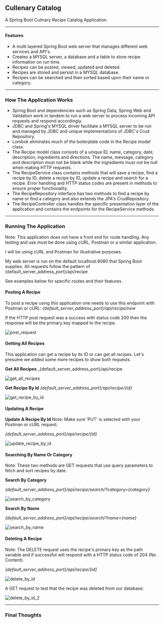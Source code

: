 ## Cullenary Catalog ##
A Spring Boot Culinary Recipe Catalog Application.

-------------

#### Features ####

* A multi layered Spring Boot web server that manages different web services and API's.
* Creates a MYSQL server, a database and a table to store recipe information on run time.
* Recipes can be posted, viewed, updated and deleted.
* Recipes are stored and persist in a MYSQL database.
* Recipes can be searched and then sorted based upon their name or category.

-------------

### How The Application Works ###

* Spring Boot and dependencies such as Spring Data, Spring Web and Validation work in tandem to run a web server to process incoming API requests and respond accordingly.
* JDBC and Spring's MYSQL driver facilitate a MYSQL server to be run and managed by JDBC and unique implementations of JDBC's Crud Repository.
* Lombok eliminates much of the boilerplate code in the Recipe model class.
* The Recipe model class consists of a unique ID, name, category, date, description, ingredients and directions. The name, message, category and description must not be blank 
  while the ingredients must not be null when making HTTP requests.
* The RecipeService class contains methods that will save a recipe, find a recipe by ID, delete a recipe by ID, update a recipe and search for a recipe. Error handling and HTTP 
  status codes are present in methods to ensure proper functionality.
* The RecipeRepository interface has two methods to find a recipe by name or find a category and also extends the JPA's CrudRepository.
* The RecipeController class handles the specific presentation layer of the application and contains the endpoints for the RecipeService methods.

-------------
### Running The Application

Note: This application does not have a front end for route handling. Any testing and use must be done using cURL, Postman or a similar application. 

I will be using cURL and Postman for illustrative purposes. 

My web server is run on the default localhost:8080 that Spring Boot supplies. All requests follow the pattern of {default_server_address_port}/api/recipe 

See examples below for specific routes and their features.

#### Posting A Recipe

To post a recipe using this application one needs to use this endpoint with Postman or cURL: _{default_server_address_port}/api/recipe/new_

If the HTTP post request was a success with status code 200 then the response will be the primary key mapped to the recipe.

![post_request](https://github.com/csmithswim/cullenarycatalog/blob/main/images/post.png)

#### Getting All Recipes

This application can get a recipe by its ID or can get all recipes. Let's presume we added some more recipes to show both requests.

**Get All Recipes**
_{default_server_address_port}/api/recipe

![get_all_recipes](https://github.com/csmithswim/cullenarycatalog/blob/main/images/get.png)


**Get Recipe By Id**
_{default_server_address_port}/api/recipe/{id}_

![get_recipe_by_id](https://github.com/csmithswim/cullenarycatalog/blob/main/images/find%20by%20ID.png)

#### Updating A Recipe

**Update A Recipe By Id**
Note: Make sure 'PUT' is selected with your Postman or cURL request.

_{default_server_address_port}/api/recipe/{id}_

![update_recipe_by_id](https://github.com/csmithswim/cullenarycatalog/blob/main/images/put%201.png)

#### Searching By Name Or Category

Note: These two methods are GET requests that use query parameters to fetch and sort recipes by date.

**Search By Category**

_{default_server_address_port}/api/recipe/search/?category={category}_

![search_by_category](https://github.com/csmithswim/cullenarycatalog/blob/main/images/search%20by%20category.png)

**Search By Name**

_{default_server_address_port}/api/recipe/search/?name={name}_

![search_by_name](https://github.com/csmithswim/cullenarycatalog/blob/main/images/search%20by%20name.png)

#### Deleting A Recipe
Note: The DELETE request uses the recipe's primary key as the path variable and if successful will respond with a HTTP status code of 204 (No Content).

_{default_server_address_port}/api/recipe/{id}_

![delete_by_id](https://github.com/csmithswim/cullenarycatalog/blob/main/images/delete%20by%20ID.png)

A GET request to test that the recipe was deleted from our database: 

![delete_by_id_2](https://github.com/csmithswim/cullenarycatalog/blob/main/images/delete%20by%20ID%202.png)

-------------

### Final Thoughts

